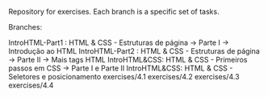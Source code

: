Repository for exercises. Each branch is a specific set of tasks.

Branches:

IntroHTML-Part1 : HTML & CSS - Estruturas de página -> Parte I -> Introdução ao HTML
IntroHTML-Part2 :  HTML & CSS - Estruturas de página -> Parte II -> Mais tags HTML
IntroHTML&CSS: HTML & CSS - Primeiros passos em CSS -> Parte I e Parte II
IntroHTML&CSS: HTML & CSS - Seletores e posicionamento
exercises/4.1
exercises/4.2
exercises/4.3
exercises/4.4
